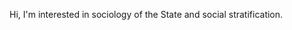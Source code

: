 Hi, I'm interested in sociology of the State and social stratification. 

<!---
V-LF/V-LF is a ✨ special ✨ repository because its `README.md` (this file) appears on your GitHub profile.
You can click the Preview link to take a look at your changes.
--->

